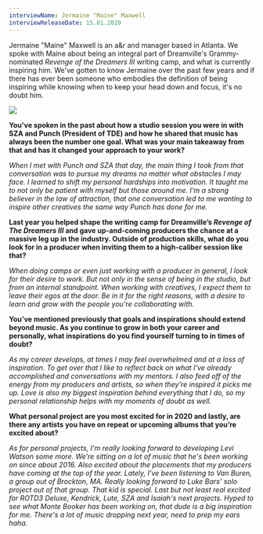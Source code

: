 ```yaml
---
interviewName: Jermaine "Maine" Maxwell
interviewReleaseDate: 15.01.2020
---
```


Jermaine "Maine" Maxwell is an a&r and manager based in Atlanta. We spoke with
Maine about being an integral part of Dreamville's Grammy-nominated *Revenge
of the Dreamers III* writing camp, and what is currently inspiring him. We've
gotten to know Jermaine over the past few years and if there has ever been
someone who embodies the definition of being inspiring while knowing when to
keep your head down and focus, it's no doubt him.

![](maine.jpg)

**You've spoken in the past about how a studio session you were in with SZA and Punch (President of TDE) and how he shared that music has always been the number one goal. What was your main takeaway from that and has it changed your approach to your work?**

_When I met with Punch and SZA that day, the main thing I took from that conversation was to pursue my dreams no matter what obstacles I may face. I learned to shift my personal hardships into motivation. It taught me to not only be patient with myself but those around me. I'm a strong believer in the law of attraction, that one conversation led to me wanting to inspire other creatives the same way Punch has done for me._

**Last year you helped shape the writing camp for Dreamville’s *Revenge of The Dreamers III* and gave up-and-coming producers the chance at a massive leg up in the industry. Outside of production skills, what do you look for in a producer when inviting them to a high-caliber session like that?**

_When doing camps or even just working with a producer in general, I look for their desire to work. But not only in the sense of being in the studio, but from an internal standpoint. When working with creatives, I expect them to leave their egos at the door. Be in it for the right reasons, with a desire to learn and grow with the people you're collaborating with._

**You’ve mentioned previously that goals and inspirations should extend beyond music. As you continue to grow in both your career and personally, what inspirations do you find yourself turning to in times of doubt?**

_As my career develops, at times I may feel overwhelmed and at a loss of inspiration. To get over that I like to reflect back on what I've already accomplished and conversations with my mentors. I also feed off of the energy from my producers and artists, so when they're inspired it picks me up. Love is also my biggest inspiration behind everything that I do, so my personal relationship helps with my moments of doubt as well._

**What personal project are you most excited for in 2020 and lastly, are there any artists you have on repeat or upcoming albums that you’re excited about?**

_As for personal projects, I'm really looking forward to developing Levi Watson some more. We're sitting on a lot of music that he's been working on since about 2016. Also excited about the placements that my producers have coming at the top of the year. Lately, I've been listening to Van Buren, a group out of Brockton, MA. Really looking forward to Luke Bars' solo project out of that group. That kid is special. Last but not least real excited for ROTD3 Deluxe, Kendrick, Lute, SZA and Isaiah's next projects. Hyped to see what Monte Booker has been working on, that dude is a big inspiration for me. There's a lot of music dropping next year, need to prep my ears haha._
